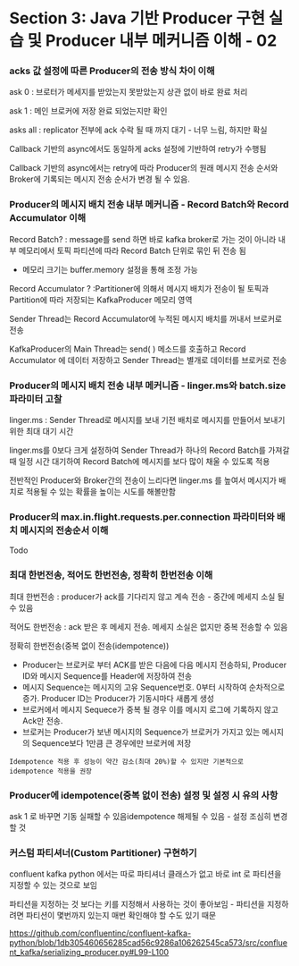 # Section 3: Java 기반 Producer 구현 실습 및 Producer 내부 메커니즘 이해 - 02

### acks 값 설정에 따른 Producer의 전송 방식 차이 이해

ask 0 : 브로터가 메세지를 받았는지 못받았는지 상관 없이 바로 완료 처리

ask 1 : 메인 브로커에 저장 완료 되었는지만 확인

asks all : replicator 전부에 ack 수락 될 때 까지 대기 - 너무 느림, 하지만 확실

Callback 기반의 async에서도 동일하게 acks 설정에 기반하여 retry가 수행됨

Callback 기반의 async에서는 retry에 따라 Producer의 원래 메시지 전송 순서와
Broker에 기록되는 메시지 전송 순서가 변경 될 수 있음.


### Producer의 메시지 배치 전송 내부 메커니즘 - Record Batch와 Record Accumulator 이해

Record Batch? : message를 send 하면 바로 kafka broker로 가는 것이 아니라 내부 
메모리에서 토픽 파티션에 따라 Record Batch 단위로 묶인 뒤 전송 됨
- 메모리 크기는 buffer.memory 설정을 통해 조정 가능


Record Accumulator ? :Partitioner에 의해서 메시지 배치가 전송이 될 토픽과 Partition에 따라 저장되는 KafkaProducer 메모리 영역

Sender Thread는 Record Accumulator에 누적된 메시지 배치를 꺼내서 브로커로 전송

KafkaProducer의 Main Thread는 send( ) 메소드를 호출하고 Record Accumulator 에 데이터 저장하고 Sender Thread는 별개로 데이터를 브로커로 전송

### Producer의 메시지 배치 전송 내부 메커니즘 - linger.ms와 batch.size 파라미터 고찰

linger.ms : Sender Thread로 메시지를 보내 기전 배치로 메시지를 만들어서 보내기위한 최대 대기 시간

linger.ms를 0보다 크게 설정하여 Sender Thread가 하나의 Record Batch를 가져갈 때 일정 시간 대기하여 Record Batch에 메시지를 보다 많이 채울 수 있도록 적용

전반적인 Producer와 Broker간의 전송이 느리다면 linger.ms 를 높여서 메시지가 배치로 적용될 수 있는 확률을 높이는 시도를 해볼만함


### Producer의 max.in.flight.requests.per.connection 파라미터와 배치 메시지의 전송순서 이해

Todo

### 최대 한번전송, 적어도 한번전송, 정확히 한번전송 이해

최대 한번전송 : producer가 ack를 기다리지 않고 계속 전송 - 중간에 메세지 소실 될 수 있음

적어도 한번전송 : ack 받은 후 메세지 전송. 메세지 소실은 없지만 중복 전송할 수 있음

정확히 한번전송(중복 없이 전송(idempotence))
- Producer는 브로커로 부터 ACK를 받은 다음에 다음 메시지 전송하되, Producer ID와 메시지 Sequence를 Header에 저장하여 전송
- 메시지 Sequence는 메시지의 고유 Sequence번호. 0부터 시작하여 순차적으로 증가. Producer ID는 Producer가 기동시마다 새롭게 생성
- 브로커에서 메시지 Sequece가 중복 될 경우 이를 메시지 로그에 기록하지 않고 Ack만 전송.
- 브로커는 Producer가 보낸 메시지의 Sequence가 브로커가 가지고 있는 메시지의 Sequence보다 1만큼 큰 경우에만 브로커에 저장

`Idempotence 적용 후 성능이 약간 감소(최대 20%)할 수 있지만 기본적으로 idempotence 적용을 권장`


### Producer에 idempotence(중복 없이 전송) 설정 및 설정 시 유의 사항

ask 1 로 바꾸면 기동 실패할 수 있음idempotence 해제될 수 있음 - 설정 조심히 변경할 것

### 커스텀 파티셔너(Custom Partitioner) 구현하기

confluent kafka python 에서는 따로 파티셔너 클래스가 없고 바로 int 로 파티션을 지정할 수 있는 것으로 보임

파티션을 지정하는 것 보다는 키를 지정해서 사용하는 것이 좋아보임 - 파티션을 지정하려면 파티션이 몇번까지 있는지 매번 확인해야 할 수도 있기 때문


https://github.com/confluentinc/confluent-kafka-python/blob/1db305460656285cad56c9286a106262545ca573/src/confluent_kafka/serializing_producer.py#L99-L100